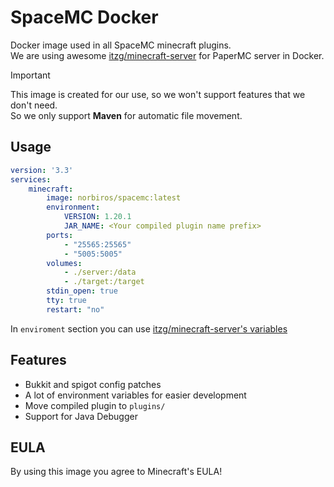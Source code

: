 # SpaceMC Docker
Docker image used in all SpaceMC minecraft plugins. <br/>
We are using awesome [itzg/minecraft-server](https://docker-minecraft-server.readthedocs.io/en/latest/) for PaperMC server in Docker.

> [!IMPORTANT]  
>
> This image is created for our use, so we won't support features that we don't need.<br/>
> So we only support **Maven** for automatic file movement.
>

## Usage
```yml
version: '3.3'
services:
    minecraft:
        image: norbiros/spacemc:latest
        environment:
            VERSION: 1.20.1
            JAR_NAME: <Your compiled plugin name prefix>
        ports:
            - "25565:25565"
            - "5005:5005"
        volumes:
            - ./server:/data
            - ./target:/target
        stdin_open: true
        tty: true
        restart: "no"
```
In `enviroment` section you can use [itzg/minecraft-server's variables](https://docker-minecraft-server.readthedocs.io/en/latest/variables/)

## Features
 - Bukkit and spigot config patches
 - A lot of environment variables for easier development
 - Move compiled plugin to `plugins/`
 - Support for Java Debugger

## EULA
By using this image you agree to Minecraft's EULA!
